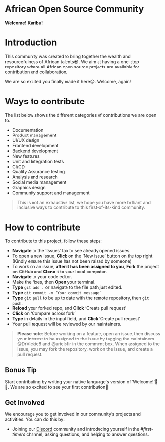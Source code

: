 # African Open Source Community

**Welcome!** **Karibu!**

# Introduction

This community was created to bring together the wealth and resourcefulness of African talents😎.
We aim at having a one-stop repository where all African open source projects are available for contribution and collaboration.

We are so excited you finally made it here😊. Welcome, again!

# Ways to contribute

The list below shows the different categories of contributions we are open to.

- Documentation
- Product management
- UI/UX design
- Frontend development
- Backend development
- New features
- Unit and Integration tests
- CI/CD
- Quality Assurance testing
- Analysis and research
- Social media management
- Graphics design
- Community support and management

> This is not an exhaustive list, we hope you have more brilliant and inclusive ways to contribute to this first-of-its-kind community.

# How to contribute

To contribute to this project, follow these steps:

- **Navigate** to the ‘Issues’ tab to see already opened issues.
- To open a new issue, **Click** on the ‘New issue’ button on the top right (Kindly ensure this issue has not been raised by someone).
- To work on an issue, **after it has been assigned to you**, **Fork** the project on GitHub and **Clone** it to your local computer.
- **Navigate** to your code editor.
- Make the fixes, then **Open** your terminal.
- **Type** `git add .` or navigate to the file path just edited.
- **Type** `git commit -m ‘Your commit message’`
- **Type** `git pull` to be up to date with the remote repository, then `git push`.
- **Reload** your forked repo, and **Click** ‘Create pull request’
- **Click** on ‘Compare across fork’
- **Type** in details in the input field, and **Click** ‘Create pull request’
- Your pull request will be reviewed by our maintainers.

> **Please note**: Before working on a feature, open an issue, then discuss your interest to be assigned to the issue by tagging the maintainers @DrVickie8 and @urielofir in the comment box. When assigned to the issue, you may fork the repository, work on the issue, and create a pull request.

## Bonus Tip

Start contributing by writing your native language's version of 'Welcome!'🥳🥳.
We are so excited to see your first contribution💑

## Get Involved

We encourage you to get involved in our community’s projects and activities. You can do this by:

- Joining our [Discord](https://discord.gg/RufbfsG5) community and introducing yourself in the _#first-timers_ channel, asking questions, and helping to answer questions.
